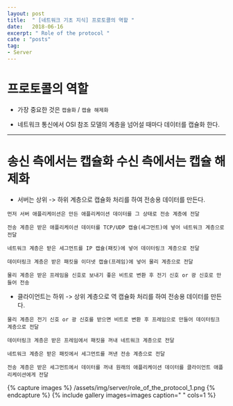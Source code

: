 ```yaml
---
layout: post
title:  " [네트워크 기초 지식] 프로토콜의 역할 "
date:   2018-06-16
excerpt: " Role of the protocol "
cate : "posts"
tag:
- Server
---
```


# 프로토콜의 역할

* 가장 중요한 것은 `캡슐화` / `캡슐 해제화`

* 네트워크 통신에서 OSI 참조 모델의 계층을 넘어설 때마다 데이터를 캡슐화 한다.

---

# 송신 측에서는 캡슐화 수신 측에서는 캡슐 해제화

* 서버는 상위 -> 하위 계층으로 캡슐화 처리를 하여 전송용 데이터를 만든다.

```
먼저 서버 애플리케이션은 만든 애플리케이션 데이터를 그 상태로 전송 계층에 전달

전송 계층은 받은 애플리케이션 데이터를 TCP/UDP 캡슐(세그먼트)에 넣어 네트워크 계층으로 전달

네트워크 계층은 받은 세그먼트를 IP 캡슐(패킷)에 넣어 데이터링크 계층으로 전달

데이터링크 계층은 받은 패킷을 이더넷 캡슐(프레임)에 넣어 물리 계층으로 전달

물리 계층은 받은 프레임을 신호로 보내기 좋은 비트로 변환 후 전기 신호 or 광 신호로 만들어 전송
```

* 클라이언트는 하위 -> 상위 계층으로 역 캡슐화 처리를 하여 전송용 데이터를 만든다.

```
물리 계층은 전기 신호 or 광 신호를 받으면 비트로 변환 후 프레임으로 만들어 데이터링크 계층으로 전달

데이터링크 계층은 받은 프레임에서 패킷을 꺼내 네트워크 계층으로 전달

네트워크 계층은 받은 패킷에서 세그먼트를 꺼낸 전송 계층으로 전달

전송 계층은 받은 세그먼트에서 데이터를 꺼내 원래의 애플리케이션 데이터를 클라이언트 애플리케이션에게 전달
```


{% capture images %}
    /assets/img/server/role_of_the_protocol_1.png
{% endcapture %}
{% include gallery images=images caption=" " cols=1 %}

